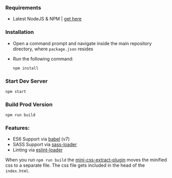 ### Requirements
 - Latest NodeJS & NPM | [get here](https://nodejs.org/en/download/)

### Installation
 - Open a command prompt and navigate inside the main repository directory, where `package.json` resides
 
 
 - Run the following command:
 
    ```
    npm install
    ```

### Start Dev Server

```
npm start
```
### Build Prod Version

```
npm run build
```

### Features:

* ES6 Support via [babel](https://babeljs.io/) (v7)
* SASS Support via [sass-loader](https://github.com/jtangelder/sass-loader)
* Linting via [eslint-loader](https://github.com/MoOx/eslint-loader)

When you run `npm run build` the [mini-css-extract-plugin](https://github.com/webpack-contrib/mini-css-extract-plugin) moves the minified css to a separate file. The css file gets included in the head of the `index.html`.
